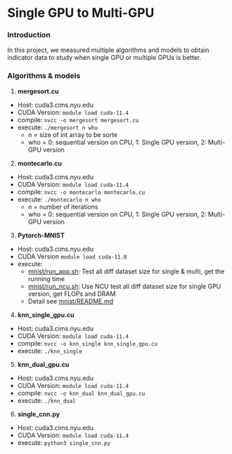 # Single GPU to Multi-GPU


### Introduction

In this project, we measured multiple algorithms and models to obtain indicator data to study when single GPU or multiple GPUs is better.

### Algorithms & models

1. **mergesort.cu**
- Host: cuda3.cims.nyu.edu
- CUDA Version: `module load cuda-11.4`
- compile: `nvcc -o mergesort mergesort.cu`
- execute: `./mergesort n who`
  - n = size of int array to be sorte
  - who = 0: sequential version on CPU, 1: Single GPU version, 2: Multi-GPU version

2. **montecarlo.cu**
- Host: cuda3.cims.nyu.edu
- CUDA Version: `module load cuda-11.4`
- compile: `nvcc -o montecarlo montecarlo.cu`
- execute: `./montecarlo n who`
  - n = number of iterations
  - who = 0: sequential version on CPU, 1: Single GPU version, 2: Multi-GPU version

3. **Pytorch-MNIST**
- Host: cuda3.cims.nyu.edu
- CUDA Version `module load cuda-11.8`
- execute:
  - [mnist/run_app.sh](mnist/run_app.sh): Test all diff dataset size for single & multi, get the running time
  - [mnist/run_ncu.sh](mnist/run_ncu.sh): Use NCU test all diff dataset size for single GPU version, get FLOPs and DRAM
  - Detail see [mnist/README.md](mnist/README.md)


4. **knn_single_gpu.cu**
- Host: cuda3.cims.nyu.edu
- CUDA Version: `module load cuda-11.4`
- compile: `nvcc -o knn_single knn_single_gpu.cu`
- execute: `./knn_single`

5. **knn_dual_gpu.cu**
- Host: cuda3.cims.nyu.edu
- CUDA Version: `module load cuda-11.4`
- compile: `nvcc -o knn_dual knn_dual_gpu.cu`
- execute: `./knn_dual`

6. **single_cnn.py**
- Host: cuda3.cims.nyu.edu
- CUDA Version: `module load cuda-11.4`
- execute: `python3 single_cnn.py`
